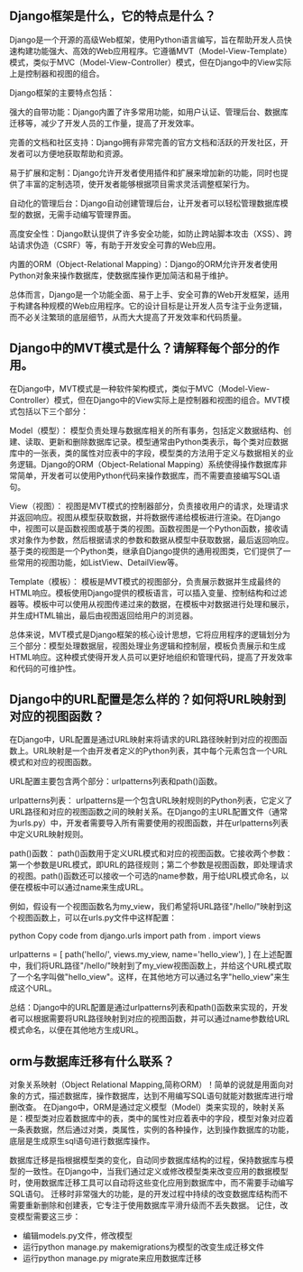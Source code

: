 ## Django框架是什么，它的特点是什么？

Django是一个开源的高级Web框架，使用Python语言编写，旨在帮助开发人员快速构建功能强大、高效的Web应用程序。它遵循MVT（Model-View-Template）模式，类似于MVC（Model-View-Controller）模式，但在Django中的View实际上是控制器和视图的组合。

Django框架的主要特点包括：

强大的自带功能：Django内置了许多常用功能，如用户认证、管理后台、数据库迁移等，减少了开发人员的工作量，提高了开发效率。

完善的文档和社区支持：Django拥有非常完善的官方文档和活跃的开发社区，开发者可以方便地获取帮助和资源。

易于扩展和定制：Django允许开发者使用插件和扩展来增加新的功能，同时也提供了丰富的定制选项，使开发者能够根据项目需求灵活调整框架行为。

自动化的管理后台：Django自动创建管理后台，让开发者可以轻松管理数据库模型的数据，无需手动编写管理界面。

高度安全性：Django默认提供了许多安全功能，如防止跨站脚本攻击（XSS）、跨站请求伪造（CSRF）等，有助于开发安全可靠的Web应用。

内置的ORM（Object-Relational Mapping）：Django的ORM允许开发者使用Python对象来操作数据库，使数据库操作更加简洁和易于维护。

总体而言，Django是一个功能全面、易于上手、安全可靠的Web开发框架，适用于构建各种规模的Web应用程序。它的设计目标是让开发人员专注于业务逻辑，而不必关注繁琐的底层细节，从而大大提高了开发效率和代码质量。



## Django中的MVT模式是什么？请解释每个部分的作用。
在Django中，MVT模式是一种软件架构模式，类似于MVC（Model-View-Controller）模式，但在Django中的View实际上是控制器和视图的组合。MVT模式包括以下三个部分：

Model（模型）：
模型负责处理与数据库相关的所有事务，包括定义数据结构、创建、读取、更新和删除数据库记录。模型通常由Python类表示，每个类对应数据库中的一张表，类的属性对应表中的字段，模型类的方法用于定义与数据相关的业务逻辑。Django的ORM（Object-Relational Mapping）系统使得操作数据库非常简单，开发者可以使用Python代码来操作数据库，而不需要直接编写SQL语句。

View（视图）：
视图是MVT模式的控制器部分，负责接收用户的请求，处理请求并返回响应。视图从模型获取数据，并将数据传递给模板进行渲染。在Django中，视图可以是函数视图或基于类的视图。函数视图是一个Python函数，接收请求对象作为参数，然后根据请求的参数和数据从模型中获取数据，最后返回响应。基于类的视图是一个Python类，继承自Django提供的通用视图类，它们提供了一些常用的视图功能，如ListView、DetailView等。

Template（模板）：
模板是MVT模式的视图部分，负责展示数据并生成最终的HTML响应。模板使用Django提供的模板语言，可以插入变量、控制结构和过滤器等。模板中可以使用从视图传递过来的数据，在模板中对数据进行处理和展示，并生成HTML输出，最后由视图返回给用户的浏览器。

总体来说，MVT模式是Django框架的核心设计思想，它将应用程序的逻辑划分为三个部分：模型处理数据层，视图处理业务逻辑和控制层，模板负责展示和生成HTML响应。这种模式使得开发人员可以更好地组织和管理代码，提高了开发效率和代码的可维护性。



## Django中的URL配置是怎么样的？如何将URL映射到对应的视图函数？
在Django中，URL配置是通过URL映射来将请求的URL路径映射到对应的视图函数上。URL映射是一个由开发者定义的Python列表，其中每个元素包含一个URL模式和对应的视图函数。

URL配置主要包含两个部分：urlpatterns列表和path()函数。

urlpatterns列表：
urlpatterns是一个包含URL映射规则的Python列表，它定义了URL路径和对应的视图函数之间的映射关系。在Django的主URL配置文件（通常为urls.py）中，开发者需要导入所有需要使用的视图函数，并在urlpatterns列表中定义URL映射规则。

path()函数：
path()函数用于定义URL模式和对应的视图函数。它接收两个参数：第一个参数是URL模式，即URL的路径规则；第二个参数是视图函数，即处理请求的视图。path()函数还可以接收一个可选的name参数，用于给URL模式命名，以便在模板中可以通过name来生成URL。

例如，假设有一个视图函数名为my_view，我们希望将URL路径"/hello/"映射到这个视图函数上，可以在urls.py文件中这样配置：

python
Copy code
from django.urls import path
from . import views

urlpatterns = [
    path('hello/', views.my_view, name='hello_view'),
]
在上述配置中，我们将URL路径"/hello/"映射到了my_view视图函数上，并给这个URL模式取了一个名字叫做"hello_view"。这样，在其他地方可以通过名字"hello_view"来生成这个URL。

总结：Django中的URL配置是通过urlpatterns列表和path()函数来实现的，开发者可以根据需要将URL路径映射到对应的视图函数，并可以通过name参数给URL模式命名，以便在其他地方生成URL。



## orm与数据库迁移有什么联系？

对象关系映射（Object Relational Mapping,简称ORM）！简单的说就是用面向对象的方式，描述数据库，操作数据库，达到不用编写SQL语句就能对数据库进行增删改查。
在Django中，ORM是通过定义模型（Model）类来实现的，映射关系是：模型类对应着数据库中的表，类中的属性对应着表中的字段，模型对象对应着一条表数据，然后通过对类，类属性，实例的各种操作，达到操作数据库的功能，底层是生成原生sql语句进行数据库操作。

数据库迁移是指根据模型类的变化，自动同步数据库结构的过程，保持数据库与模型的一致性。在Django中，当我们通过定义或修改模型类来改变应用的数据模型时，使用数据库迁移工具可以自动将这些变化应用到数据库中，而不需要手动编写SQL语句。
迁移时非常强大的功能，是的开发过程中持续的改变数据库结构而不需要重新删除和创建表，它专注于使用数据库平滑升级而不丢失数据。
记住，改变模型需要这三步：
- 编辑models.py文件，修改模型
- 运行python manage.py makemigrations为模型的改变生成迁移文件
- 运行python manage.py migrate来应用数据库迁移
 


